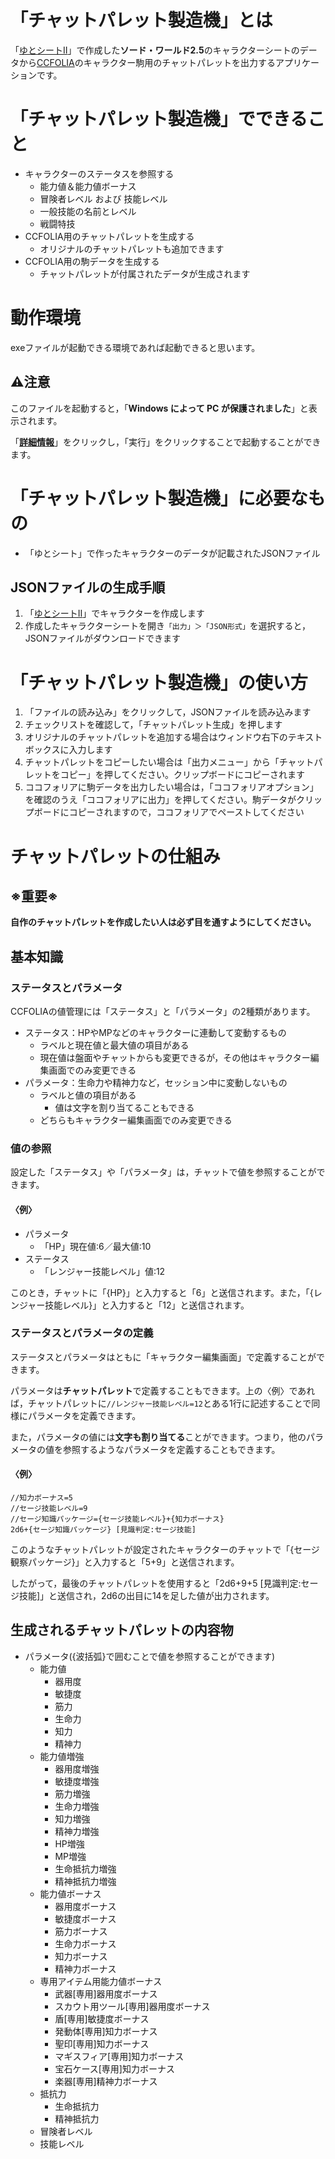 # 「チャットパレット製造機」とは

「[ゆとシートⅡ]」で作成した**ソード・ワールド2.5**のキャラクターシートのデータから[CCFOLIA]のキャラクター駒用のチャットパレットを出力するアプリケーションです。

# 「チャットパレット製造機」でできること

- キャラクターのステータスを参照する
  - 能力値＆能力値ボーナス
  - 冒険者レベル および 技能レベル
  - 一般技能の名前とレベル
  - 戦闘特技
- CCFOLIA用のチャットパレットを生成する
  - オリジナルのチャットパレットも追加できます
- CCFOLIA用の駒データを生成する
  - チャットパレットが付属されたデータが生成されます

# 動作環境

exeファイルが起動できる環境であれば起動できると思います。

## ⚠注意

このファイルを起動すると，「**Windows によって PC が保護されました**」と表示されます。

「<u>**詳細情報**</u>」をクリックし，「実行」をクリックすることで起動することができます。

# 「チャットパレット製造機」に必要なもの

- 「ゆとシート」で作ったキャラクターのデータが記載されたJSONファイル

## JSONファイルの生成手順

1. 「[ゆとシートⅡ]」でキャラクターを作成します
1. 作成したキャラクターシートを開き`「出力」＞「JSON形式」`を選択すると，JSONファイルがダウンロードできます

# 「チャットパレット製造機」の使い方

1. 「ファイルの読み込み」をクリックして，JSONファイルを読み込みます
1. チェックリストを確認して，「チャットパレット生成」を押します
1. オリジナルのチャットパレットを追加する場合はウィンドウ右下のテキストボックスに入力します
1. チャットパレットをコピーしたい場合は「出力メニュー」から「チャットパレットをコピー」を押してください。クリップボードにコピーされます
1. ココフォリアに駒データを出力したい場合は，「ココフォリアオプション」を確認のうえ「ココフォリアに出力」を押してください。駒データがクリップボードにコピーされますので，ココフォリアでペーストしてください

# チャットパレットの仕組み
## ※重要※

**自作のチャットパレットを作成したい人は必ず目を通すようにしてください。**

## 基本知識
### ステータスとパラメータ

CCFOLIAの値管理には「ステータス」と「パラメータ」の2種類があります。
- ステータス：HPやMPなどのキャラクターに連動して変動するもの
  - ラベルと現在値と最大値の項目がある
  - 現在値は盤面やチャットからも変更できるが，その他はキャラクター編集画面でのみ変更できる
- パラメータ：生命力や精神力など，セッション中に変動しないもの
  - ラベルと値の項目がある
    - 値は文字を割り当てることもできる
  - どちらもキャラクター編集画面でのみ変更できる

### 値の参照

設定した「ステータス」や「パラメータ」は，チャットで値を参照することができます。

#### 〈例〉

- パラメータ
  - 「HP」現在値:6／最大値:10
- ステータス
  - 「レンジャー技能レベル」値:12

このとき，チャットに「{HP}」と入力すると「6」と送信されます。また，「{レンジャー技能レベル}」と入力すると「12」と送信されます。

### ステータスとパラメータの定義

ステータスとパラメータはともに「キャラクター編集画面」で定義することができます。

パラメータは**チャットパレット**で定義することもできます。上の〈例〉であれば，チャットパレットに`//レンジャー技能レベル=12`とある1行に記述することで同様にパラメータを定義できます。

また，パラメータの値には**文字も割り当てる**ことができます。つまり，他のパラメータの値を参照するようなパラメータを定義することもできます。

#### 〈例〉
```
//知力ボーナス=5
//セージ技能レベル=9
//セージ知識パッケージ={セージ技能レベル}+{知力ボーナス}
2d6+{セージ知識パッケージ} [見識判定:セージ技能]
```
このようなチャットパレットが設定されたキャラクターのチャットで「{セージ観察パッケージ}」と入力すると「5+9」と送信されます。

したがって，最後のチャットパレットを使用すると「2d6+9+5 [見識判定:セージ技能]」と送信され，2d6の出目に14を足した値が出力されます。

## 生成されるチャットパレットの内容物
- パラメータ({波括弧}で囲むことで値を参照することができます)
  -  能力値
     - 器用度
     - 敏捷度
     - 筋力
     - 生命力
     - 知力
     - 精神力
  - 能力値増強
    - 器用度増強
    - 敏捷度増強
    - 筋力増強
    - 生命力増強
    - 知力増強
    - 精神力増強
    - HP増強
    - MP増強
    - 生命抵抗力増強
    - 精神抵抗力増強
  - 能力値ボーナス
    - 器用度ボーナス
    - 敏捷度ボーナス
    - 筋力ボーナス
    - 生命力ボーナス
    - 知力ボーナス
    - 精神力ボーナス
  - 専用アイテム用能力値ボーナス
    - 武器[専用]器用度ボーナス
    - スカウト用ツール[専用]器用度ボーナス
    - 盾[専用]敏捷度ボーナス
    - 発動体[専用]知力ボーナス
    - 聖印[専用]知力ボーナス
    - マギスフィア[専用]知力ボーナス
    - 宝石ケース[専用]知力ボーナス
    - 楽器[専用]精神力ボーナス
  - 抵抗力
    - 生命抵抗力
    - 精神抵抗力
  - 冒険者レベル
  - 技能レベル



[ゆとシートⅡ]: https://yutorize.2-d.jp/ytsheet/sw2.5/
[CCFOLIA]: https://ccfolia.com/